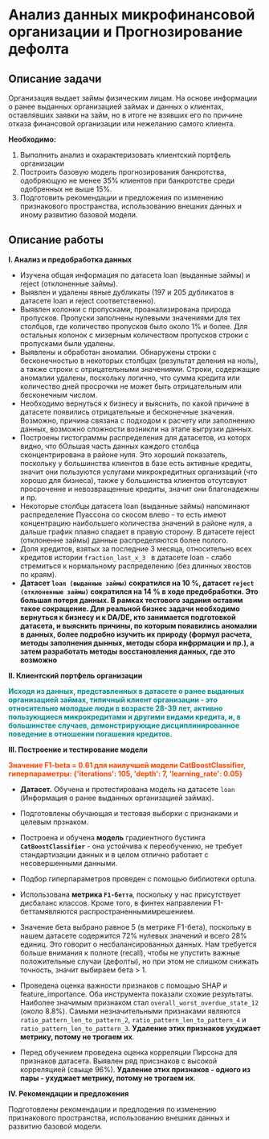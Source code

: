 # Анализ данных микрофинансовой организации и Прогнозирование дефолта 

## Описание задачи 

Организация выдает займы физическим лицам.
На основе информации о ранее выданных организацией займах и данных о клиентах, оставлявших заявки на займ, но в итоге не взявших его по причине отказа финансовой организации или нежеланию самого клиента.

**Необходимо:**

1. Выполнить анализ и охарактеризовать клиентский портфель организации
2. Построить базовую модель прогнозирования банкротства, одобряющую не менее 35% клиентов при банкротстве среди одобренных не выше 15%.
3. Подготовить рекомендации и предложения по изменению признакового пространства, использованию внешних данных и иному развитию базовой модели.

## Описание работы 

**I. Анализ и предобработка данных** 
- Изучена общая информация по датасета loan (выданные займы) и reject (отклоненные займы).
- Выявлен и удалены явные дубликаты (197 и 205 дубликатов в датасете loan и reject соответственно). 
- Выявлен колонки с пропусками, проанализирована природа пропусков. Пропуски заполнены нулевыми значениями для тех столбцов, где количество пропусков было около 1% и более. Для остальных колонок с мизерным количеством пропусков строки с пропусками были удалены. 
- Выявлены и обработан аномалии. Обнаружены строки с бесконечностью в некоторых столбцах (результат деления на ноль), а также строки с отрицательными значениями. Строки, содержащие аномалии удалены, поскольку логично, что сумма кредита или количество дней просрочки не может быть отрицательным или бесконечным числом. 
- Необходимо вернуться к бизнесу и выяснить, по какой причине в датасете появились отрицательные и бесконечные значения. Возможно, причина связана с подходом к расчету или заполнению данных, возможно сложности возникли на этапе выгрузки данных. 
- Построены гистограммы распределения для датасетов, из которх видно, что бОльшая часть данных каждого столбца сконцентрирована в районе нуля. Это хороший показатель, поскольку у большинства клиентов в базе есть активные кредиты, значит они пользуются услугами микрокредитных организаций (что хорошо для бизнеса), также у большинства клиентов отсутсвуют просроченне и невозвращенные кредиты, значит они благонадежны и пр. 
- Некоторые столбцы датасета loan (выданные займы) напоминают распределение Пуассона со скосом влево - то есть имеют концентрацию наибольшего количества значений в районе нуля, а дальше график плавно спадает в правую сторону. В датасете reject (отклоненне займы) данные распределяются более полого. 
- Доля кредитов, взятых за последние 3 месяца, относительно всех кредитов истории `fraction_last_x_3 ` в датасете loan - слабо стремиться к нормальному распределению (без длинных хвостов по краям).
- **Датасет `loan (выданные займы)` сократился на  10 %, датасет `reject (отклоненные займы)` сократился на  14 % в ходе предобработки. Это большая потеря данных. В рамках тестового задания оставим такое сокращение. Для реальной бизнес задачи необходимо вернуться к бизнесу и к DA/DE, кто занимается подготовкой датасета, и выяснить причины, по которым пояавились аномалии в данных, более подробно изучить их природу (формул расчета, методы заполнения дынных, методы сбора инфррмации и пр.), а затем разработать методы восстановления данных, где это возможно**

**II. Клиентский портфель организации**

**<font color="darkcyan">Исходя из данных, представленных в датасете о ранее выданных организацией займах, типичный клиент  организации - это относительно молодые люди в возрасте 28-39 лет, активно пользующиеся микрокредитами и другими видами кредита, и, в большинстве случаев, демонстрирующие дисциплинированное поведение в отношении погашения кредитов.</font>**

**III. Построение и тестирование модели** 

<font color="orangered">**Значение F1-beta = 0.61 для наилучшей модели CatBoostClassifier, гиперпараметры: {'iterations': 105, 'depth': 7, 'learning_rate': 0.05}**</font>


- **Датасет.** Обучена и протестирована модель на датасете `loan` (Информация о ранее выданных организацией займах). 
- Подготовлены обучающая и тестовая выборки с признаками и целевым прзнаком. 
- Построена и обучена **модель** градиентного бустинга **`CatBoostClassifier`** - она устойчива к переобучению, не требует стандартизации данных и в целом отлично работает с несовершенными данными.
- Подбор гиперпараметров проведен с помощью библиотеки optuna. 

- Использована **метрика `F1-бетта`**, поскольку у нас присутствует дисбаланс классов. Кроме того, в финтех направлении F1-беттамявляются распространеннымимрешением. 
- Значение бета выбрано равное 5 (в метрике F1-бета), поскольку в нашем датасете содержится 72% нулевых значений и всего 28% единиц. Это говорит о несбалансированных данных. Нам требуется больше внимания к полноте (recall), чтобы не упустить важные положительные случаи (дефолты), но при этом не слишком снижать точность, значит выбираем бета > 1.

- Проведена оценка важности признаков с помощью SHAP и feature_importance. Оба инструмента показали схожие результаты. Наиболее значимым признаком стал `overall_worst_overdue_state_12` (около 8.8%). Самыми незначительными признаками являются `ratio_pattern_len_to_pattern_2`, `ratio_pattern_len_to_pattern_4` и `ratio_pattern_len_to_pattern_3`. **Удаление этих признаков ухуджает метрику, потому не трогаем их**. 

- Перед обучением проведена оценка корреляции Пирсона для признаков датасета. Выявлен ряд присзнаков с высокой корреляцией (свыще 96%). **Удаление этих признаков - одного из пары -  ухуджает метрику, потому не трогаем их**. 

**IV.  Рекомендации и предложения**

Подготовлены рекомендации и предлодения по изменению признакового пространства, использованию внешних данных и развитию базовой модели.

